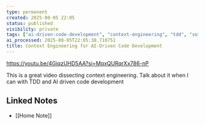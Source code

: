 ```yaml
---
type: permanent
created: 2025-08-05 22:05
status: published
visibility: private
tags: ["ai-driven-code-development", "context-engineering", "tdd", "software-development", "video-resource"]
ai_processed: 2025-08-05T22:05:38.710751
title: Context Engineering for AI-Driven Code Development
---
```

https://youtu.be/4GiqzUHD5AA?si=MqxQURqrXx786-nP

This is a great video dissecting context engineering. Talk about it when I can with TDD and AI driven code development 

## Linked Notes

- [[Home Note]]
